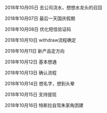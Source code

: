 2018年10月05日
去公司浇水，想想水龙头的召回

2018年10月07日
最后一天国庆假期

2018年10月08日
优化短信验证码

2018年10月10日
withdraw流程确定

2018年10月11日
新产品定方向

2018年10月12日
基本想通

2018年10月13日
确认流程

2018年10月14日
想名字，想到头晕

2018年10月15日
支持提现

2018年10月16日
特斯拉自驾朱家角团建